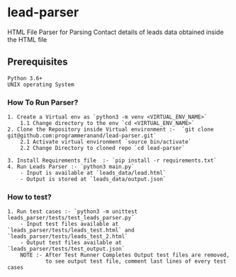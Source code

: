 # lead-parser
HTML File Parser for Parsing Contact details of leads data obtained inside the HTML file

## Prerequisites
    Python 3.6+
    UNIX operating System
    
### How To Run Parser?
    1. Create a Virtual env as `python3 -m venv <VIRTUAL_ENV_NAME>`
        1.1 Change directory to the env `cd <VIRTUAL_ENV_NAME>`
    2. Clone the Repository inside Virtual environment :-  `git clone git@github.com:programmeranand/lead-parser.git`
        2.1 Activate virtual environment `source bin/activate`
        2.2 Change Directory to cloned repo `cd lead-parser`
         
    3. Install Requirements file  :- `pip install -r requirements.txt`
    4. Run Leads Parser :- `python3 main.py`
        - Input is available at `leads_data/lead.html`
        - Output is stored at `leads_data/output.json`
        
### How to test?
    1. Run test cases :- `python3 -m unittest leads_parser/tests/test_leads_parser.py`
        - Input test files available at `leads_parser/tests/leads_test.html` and `leads_parser/tests/leads_test_2.html`
        - Output test files available at `leads_parser/tests/test_output.json`
        NOTE :- After Test Runner Completes Output test files are removed,
                to see output test file, comment last lines of every test cases
        